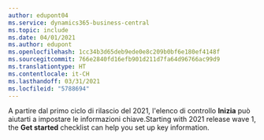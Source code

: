 ```yaml
---
author: edupont04
ms.service: dynamics365-business-central
ms.topic: include
ms.date: 04/01/2021
ms.author: edupont
ms.openlocfilehash: 1cc34b3d65deb9ede0e8c209b0bf6e180ef4148f
ms.sourcegitcommit: 766e2840fd16efb901d211d7fa64d96766ac99d9
ms.translationtype: HT
ms.contentlocale: it-CH
ms.lasthandoff: 03/31/2021
ms.locfileid: "5788694"
---
```

<span data-ttu-id="e2a75-101">A partire dal primo ciclo di rilascio del 2021, l'elenco di controllo **Inizia** può aiutarti a impostare le informazioni chiave.</span><span class="sxs-lookup"><span data-stu-id="e2a75-101">Starting with 2021 release wave 1, the **Get started** checklist can help you set up key information.</span></span>  
